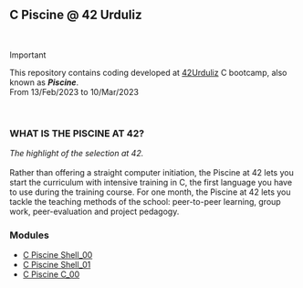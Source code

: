## C Piscine @ 42 Urduliz
<br>

> [!IMPORTANT]
> This repository contains coding developed at [42Urduliz](https://www.42urduliz.com/) C bootcamp, also known as **_Piscine_**.
> <br>
> From 13/Feb/2023 to 10/Mar/2023
<br>

### WHAT IS THE PISCINE AT 42?
_The highlight of the selection at 42._
<br><br>
Rather than offering a straight computer initiation, the Piscine at 42 lets you start the curriculum with intensive training in C, the first language you have to use during the training course.
For one month, the Piscine at 42 lets you tackle the teaching methods of the school: peer-to-peer learning, group work, peer-evaluation and project pedagogy.
<br>

### Modules
* [C Piscine Shell_00]()
* [C Piscine Shell_01]()
* [C Piscine C_00](https://github.com/silvagomez/42piscine/tree/main/C_00)
